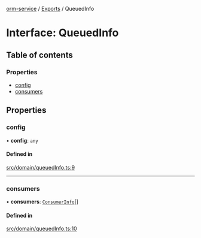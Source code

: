 [orm-service](../README.md) / [Exports](../modules.md) / QueuedInfo

# Interface: QueuedInfo

## Table of contents

### Properties

- [config](QueuedInfo.md#config)
- [consumers](QueuedInfo.md#consumers)

## Properties

### config

• **config**: `any`

#### Defined in

[src/domain/queuedInfo.ts:9](https://github.com/FlavioLionelRita/lambdaorm-svc/blob/3fd0a8b/src/domain/queuedInfo.ts#L9)

___

### consumers

• **consumers**: [`ConsumerInfo`](ConsumerInfo.md)[]

#### Defined in

[src/domain/queuedInfo.ts:10](https://github.com/FlavioLionelRita/lambdaorm-svc/blob/3fd0a8b/src/domain/queuedInfo.ts#L10)

